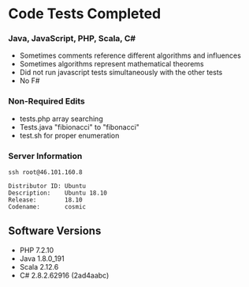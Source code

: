 
# Code Tests Completed

### Java, JavaScript, PHP, Scala, C#
- Sometimes comments reference different algorithms and influences
- Sometimes algorithms represent mathematical theorems
- Did not run javascript tests simultaneously with the other tests
- No F#
### Non-Required Edits
- tests.php array searching
- Tests.java "fibionacci" to "fibonacci"
- test.sh for proper enumeration

### Server Information

```ssh root@46.101.160.8```

```
Distributor ID: Ubuntu
Description:    Ubuntu 18.10
Release:        18.10
Codename:       cosmic
```

## Software Versions

- PHP 7.2.10
- Java 1.8.0_191
- Scala 2.12.6
- C# 2.8.2.62916 (2ad4aabc)


